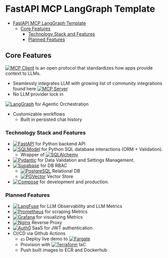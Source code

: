 # FastAPI MCP LangGraph Template

<!--toc:start-->
- [FastAPI MCP LangGraph Template](#fastapi-mcp-langgraph-template)
  - [Core Features](#core-features)
    - [Technology Stack and Features](#technology-stack-and-features)
    - [Planned Features](#planned-features)
<!--toc:end-->

## Core Features

[![MCP Client](https://img.shields.io/github/stars/modelcontextprotocol/python-sdk?logo=modelcontextprotocol&label=MCP-Client)](https://github.com/modelcontextprotocol/python-sdk) is an open protocol that standardizes how apps provide context to LLMs.
  - Seamlessly integrates LLM with growing list of community integrations found here [![MCP Server](https://img.shields.io/github/stars/modelcontextprotocol/servers?logo=modelcontextprotocol&label=MCP-Servers)](https://github.com/modelcontextprotocol/servers)
  - No LLM provider lock in

[![LangGraph](https://img.shields.io/github/stars/langchain-ai/langgraph?logo=langgraph&label=LangGraph)](https://github.com/langchain-ai/langgraph) for Agentic Orchestration
- Customizable workflows
  - Built in persisted chat history

### Technology Stack and Features

- [![FastAPI](https://img.shields.io/github/stars/fastapi/fastapi?logo=fastapi&label=fastapi)](https://github.com/fastapi/fastapi) for Python backend API
- [![SQLModel](https://img.shields.io/github/stars/fastapi/sqlmodel?logo=sqlmodel&label=SQLModel)](https://github.com/fastapi/sqlmodel) for Python SQL database interactions (ORM + Validation).
  - Wrapper of [![SQLAlchemy](https://img.shields.io/github/stars/sqlalchemy/sqlalchemy?logo=sqlalchemy&label=SQLAlchemy)](https://github.com/sqlalchemy/sqlalchemy)
- [![Pydantic](https://img.shields.io/github/stars/pydantic/pydantic?logo=pydantic&label=Pydantic)](https://github.com/pydantic/pydantic) for Data Validation and Settings Management.
- [![Supabase](https://img.shields.io/github/stars/supabase/supabase?logo=supabase&label=Supabase)](https://github.com/supabase/supabase) for DB RBAC
  - [![PostgreSQL](https://img.shields.io/github/stars/postgres/postgres?logo=postgresql&label=Postgres)](https://github.com/postgres/postgres) Relational DB
  - [![PGVector](https://img.shields.io/github/stars/pgvector/pgvector?logo=postgresql&label=PGVector)](https://github.com/pgvector/pgvector) Vector Store
- [![Compose](https://img.shields.io/github/stars/docker/compose?logo=docker&label=Compose)](https://github.com/docker/compose) for development and production.

### Planned Features

- [![LangFuse](https://img.shields.io/github/stars/langfuse/langfuse?logo=langfuse&label=LangFuse)](https://github.com/langfuse/langfuse) for LLM Observability and LLM Metrics
- [![Prometheus](https://img.shields.io/github/stars/prometheus/prometheus?logo=prometheus&label=Prometheus)](https://github.com/prometheus/prometheus) for scraping Metrics
- [![Grafana](https://img.shields.io/github/stars/prometheus/prometheus?logo=grafana&label=Grafana)](https://github.com/grafana/grafana) for visualizing Metrics
- [![Nginx](https://img.shields.io/github/stars/nginx/nginx?logo=nginx&label=Nginx)](https://github.com/nginx/nginx) Reverse Proxy
- [![Auth0](https://img.shields.io/badge/Auth0-white?logo=auth0)](https://auth0.com/docs) SaaS for JWT authentication
- CI/CD via Github Actions
  - :dollar: Deploy live demo to [![Fargate](https://img.shields.io/badge/Fargate-white.svg?logo=awsfargate)](https://docs.aws.amazon.com/AmazonECS/latest/developerguide/AWS_Fargate.html)
  - Provision with [![Terraform](https://img.shields.io/github/stars/hashicorp/terraform?logo=terraform&label=Terraform)](https://github.com/hashicorp/terraform) IaC
  - Push built images to ECR and Dockerhub

